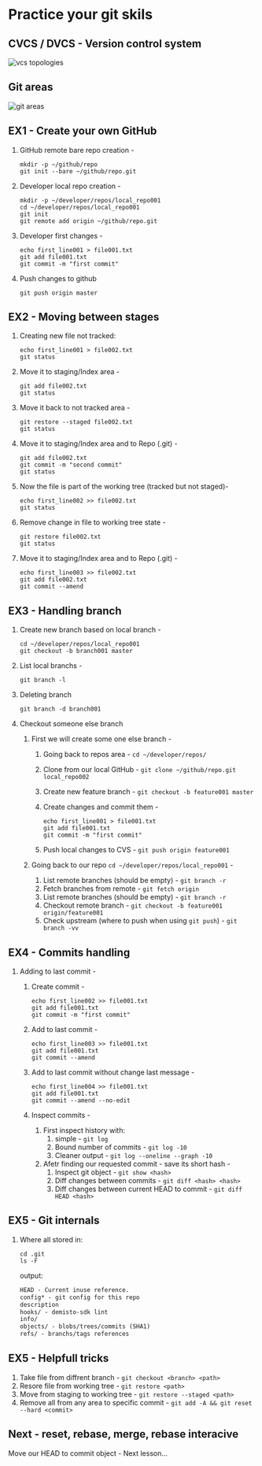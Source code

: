 # Practice your git skils

## CVCS / DVCS - Version control system

![vcs topologies](https://docs.appfusions.com/download/attachments/20777906/CVSvsDVCSFlowDiag.png?version=1&modificationDate=1429998612977&api=v2)

## Git areas

![git areas](https://i.stack.imgur.com/Z7o3V.png)

## EX1 - Create your own GitHub

1. GitHub remote bare repo creation -

    ```shell
    mkdir -p ~/github/repo
    git init --bare ~/github/repo.git
    ```

2. Developer local repo creation -

    ```shell
    mkdir -p ~/developer/repos/local_repo001
    cd ~/developer/repos/local_repo001
    git init
    git remote add origin ~/github/repo.git
    ```

3. Developer first changes -

    ```shell
    echo first_line001 > file001.txt
    git add file001.txt
    git commit -m "first commit"
    ```

4. Push changes to github

    ```shell
    git push origin master
    ```

## EX2 - Moving between stages

1. Creating new file not tracked:

    ```shell
    echo first_line001 > file002.txt
    git status
    ```

2. Move it to staging/Index area -

    ```shell
    git add file002.txt
    git status
    ```

3. Move it back to not tracked area -

    ```shell
    git restore --staged file002.txt
    git status
    ```

4. Move it to staging/Index area and to Repo (.git) -

    ```shell
    git add file002.txt
    git commit -m "second commit"
    git status
    ```

5. Now the file is part of the working tree (tracked but not staged)-

    ```shell
    echo first_line002 >> file002.txt
    git status
    ```

6. Remove change in file to working tree state -

    ```shell
    git restore file002.txt
    git status
    ```

7. Move it to staging/Index area and to Repo (.git) -

    ```shell
    echo first_line003 >> file002.txt
    git add file002.txt
    git commit --amend
    ```

## EX3 - Handling branch

1. Create new branch based on local branch -

    ```shell
    cd ~/developer/repos/local_repo001
    git checkout -b branch001 master
    ```

2. List local branchs -

   ```shell
   git branch -l
   ```

3. Deleting branch

    ```shell
    git branch -d branch001
    ```

4. Checkout someone else branch
    1. First we will create some one else branch -
        1. Going back to repos area - `cd ~/developer/repos/`
        2. Clone from our local GitHub - `git clone ~/github/repo.git local_repo002`
        3. Create new feature branch - `git checkout -b feature001 master`
        4. Create changes and commit them -

            ```shell
            echo first_line001 > file001.txt
            git add file001.txt
            git commit -m "first commit"
            ```

        5. Push local changes to CVS - `git push origin feature001`

    2. Going back to our repo `cd ~/developer/repos/local_repo001` -
        1. List remote branches (should be empty) - `git branch -r`
        2. Fetch branches from remote  - `git fetch origin`
        3. List remote branches (should be empty) - `git branch -r`
        4. Checkout remote branch - `git checkout -b feature001 origin/feature001`
        5. Check upstream (where to push when using `git push`) - `git branch -vv`

## EX4 - Commits handling

1. Adding to last commit -
    1. Create commit -

        ```shell
        echo first_line002 >> file001.txt
        git add file001.txt
        git commit -m "first commit"
        ```

    2. Add to last commit -

        ```shell
        echo first_line003 >> file001.txt
        git add file001.txt
        git commit --amend
        ```

    3. Add to last commit without change last message -

        ```shell
        echo first_line004 >> file001.txt
        git add file001.txt
        git commit --amend --no-edit
        ```

    4. Inspect commits -
        1. First inspect history with:
            1. simple - `git log`
            2. Bound number of commits - `git log -10`
            3. Cleaner output - `git log --oneline --graph -10`
        2. Afetr finding our requested commit - save its short hash -
            1. Inspect git object - `git show <hash>`
            2. Diff changes between commits - `git diff <hash> <hash>`
            3. Diff changes between current HEAD to commit - `git diff HEAD <hash>`

## EX5 - Git internals

1. Where all stored in:

    ```shell
    cd .git
    ls -F
    ```

    output:

    ```txt
    HEAD - Current inuse reference.
    config* - git config for this repo
    description
    hooks/ - demisto-sdk lint
    info/
    objects/ - blobs/trees/commits (SHA1)
    refs/ - branchs/tags references
    ```

## EX5 - Helpfull tricks

1. Take file from diffrent branch - `git checkout <branch> <path>`
2. Resore file from working tree - `git restore <path>`
3. Move from staging to working tree - `git restore --staged <path>`
4. Remove all from any area to specific commit - `git add -A && git reset --hard <commit>`

## Next - reset, rebase, merge, rebase interacive

Move our HEAD to commit object - Next lesson...
